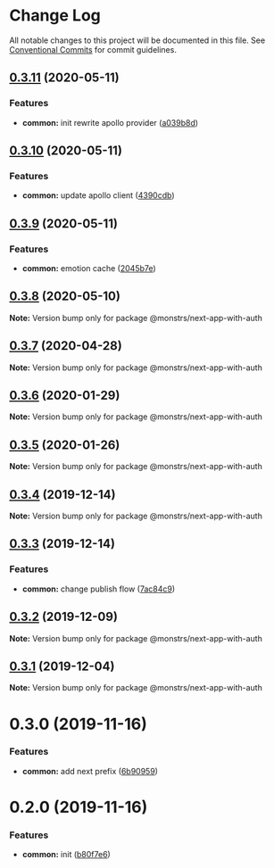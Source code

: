 # Change Log

All notable changes to this project will be documented in this file.
See [Conventional Commits](https://conventionalcommits.org) for commit guidelines.

## [0.3.11](https://github.com/monstrs-lab/nextjs-modules/compare/@monstrs/next-app-with-auth@0.3.10...@monstrs/next-app-with-auth@0.3.11) (2020-05-11)

### Features

- **common:** init rewrite apollo provider ([a039b8d](https://github.com/monstrs-lab/nextjs-modules/commit/a039b8d481d96a204fe4962f8ea78a510e4355d0))

## [0.3.10](https://github.com/monstrs-lab/nextjs-modules/compare/@monstrs/next-app-with-auth@0.3.9...@monstrs/next-app-with-auth@0.3.10) (2020-05-11)

### Features

- **common:** update apollo client ([4390cdb](https://github.com/monstrs-lab/nextjs-modules/commit/4390cdba52a5d34da3e731318848d1f1b9ac1d3f))

## [0.3.9](https://github.com/monstrs-lab/nextjs-modules/compare/@monstrs/next-app-with-auth@0.3.8...@monstrs/next-app-with-auth@0.3.9) (2020-05-11)

### Features

- **common:** emotion cache ([2045b7e](https://github.com/monstrs-lab/nextjs-modules/commit/2045b7e394dbcdc00d515186dc101f100cbb46f1))

## [0.3.8](https://github.com/monstrs-lab/nextjs-modules/compare/@monstrs/next-app-with-auth@0.3.7...@monstrs/next-app-with-auth@0.3.8) (2020-05-10)

**Note:** Version bump only for package @monstrs/next-app-with-auth

## [0.3.7](https://github.com/monstrs-lab/nextjs-modules/compare/@monstrs/next-app-with-auth@0.3.6...@monstrs/next-app-with-auth@0.3.7) (2020-04-28)

**Note:** Version bump only for package @monstrs/next-app-with-auth

## [0.3.6](https://github.com/monstrs-lab/nextjs-modules/compare/@monstrs/next-app-with-auth@0.3.5...@monstrs/next-app-with-auth@0.3.6) (2020-01-29)

**Note:** Version bump only for package @monstrs/next-app-with-auth

## [0.3.5](https://github.com/monstrs-lab/nextjs-modules/compare/@monstrs/next-app-with-auth@0.3.4...@monstrs/next-app-with-auth@0.3.5) (2020-01-26)

**Note:** Version bump only for package @monstrs/next-app-with-auth

## [0.3.4](https://github.com/monstrs-lab/nextjs-modules/compare/@monstrs/next-app-with-auth@0.3.3...@monstrs/next-app-with-auth@0.3.4) (2019-12-14)

**Note:** Version bump only for package @monstrs/next-app-with-auth

## [0.3.3](https://github.com/monstrs-lab/nextjs-modules/compare/@monstrs/next-app-with-auth@0.3.2...@monstrs/next-app-with-auth@0.3.3) (2019-12-14)

### Features

- **common:** change publish flow ([7ac84c9](https://github.com/monstrs-lab/nextjs-modules/commit/7ac84c94b89cd2ab5cf62c398c45d447567dd682))

## [0.3.2](https://github.com/monstrs-lab/nextjs-modules/compare/@monstrs/next-app-with-auth@0.3.1...@monstrs/next-app-with-auth@0.3.2) (2019-12-09)

**Note:** Version bump only for package @monstrs/next-app-with-auth

## [0.3.1](https://github.com/monstrs-lab/nextjs-modules/compare/@monstrs/next-app-with-auth@0.3.0...@monstrs/next-app-with-auth@0.3.1) (2019-12-04)

**Note:** Version bump only for package @monstrs/next-app-with-auth

# 0.3.0 (2019-11-16)

### Features

- **common:** add next prefix ([6b90959](https://github.com/monstrs-lab/nextjs-modules/commit/6b90959f86b8f0fb7bf1e64bd1ccf00b6d664188))

# 0.2.0 (2019-11-16)

### Features

- **common:** init ([b80f7e6](https://github.com/monstrs-lab/nextjs-modules/commit/b80f7e6c4c3e1853c835070ea30980096986a616))
